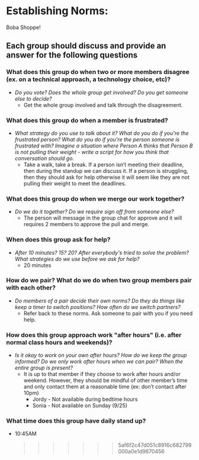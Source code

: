 # Establishing Norms:

Boba Shoppe!

## Each group should discuss and provide an answer for the following questions

### What does this group do when two or more members disagree (ex. on a technical approach, a technology choice, etc)?

- _Do you vote? Does the whole group get involved? Do you get someone else to decide?_
  - Get the whole group involved and talk through the disagreement.

### What does this group do when a member is frustrated?

- _What strategy do you use to talk about it? What do you do if you're the frustrated person? What do you do if you're the person someone is frustrated with? Imagine a situation where Person A thinks that Person B is not pulling their weight - write a script for how you think that conversation should go._
  - Take a walk, take a break. If a person isn’t meeting their deadline, then during the standup we can discuss it. If a person is struggling, then they should ask for help otherwise it will seem like they are not pulling their weight to meet the deadlines.

### What does this group do when we merge our work together?

- _Do we do it together? Do we require sign off from someone else?_
  - The person will message in the group chat for approve and it will requires 2 members to approve the pull and merge.

### When does this group ask for help?

- _After 10 minutes? 15? 20? After everybody's tried to solve the problem? What strategies do we use before we ask for help?_
  - 20 minutes

### How do we pair? What do we do when two group members pair with each other?

- _Do members of a pair decide their own norms? Do they do things like keep a timer to switch positions? How often do we switch partners?_
  - Refer back to these norms. Ask someone to pair with you if you need help.

### How does this group approach work "after hours" (i.e. after normal class hours and weekends)?

- _Is it okay to work on your own after hours? How do we keep the group informed? Do we only work after hours when we can pair? When the entire group is present?_
  - It is up to that member if they choose to work after hours and/or weekend. However, they should be mindful of other member’s time and only contact them at a reasonable time (ex: don’t contact after 10pm)
    - Jordy - Not available during bedtime hours
    - Sonia - Not available on Sunday (9/25)

### What time does this group have daily stand up?

- 10:45AM
  > > > > > > > 5af6f2c47d051c8916c682799000a0e1d9670456
